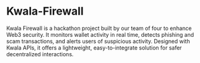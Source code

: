 # Kwala-Firewall
Kwala Firewall is a hackathon project built by our team of four to enhance Web3 security. It monitors wallet activity in real time, detects phishing and scam transactions, and alerts users of suspicious activity. Designed with Kwala APIs, it offers a lightweight, easy-to-integrate solution for safer decentralized interactions.
